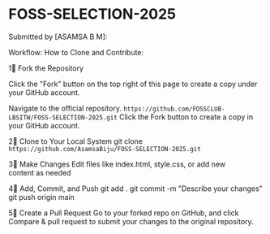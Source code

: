 # FOSS-SELECTION-2025

Submitted by [ASAMSA B M]:


Workflow: How to Clone and Contribute:

 1⃣ Fork the Repository

 Click the "Fork" button on the top right of this page to create a copy under your GitHub account.

 Navigate to the official repository.
  `https://github.com/FOSSCLUB-LBSITW/FOSS-SELECTION-2025.git`
Click the Fork button to create a copy in your GitHub account.

 2⃣ Clone to Your Local System
git clone `https://github.com/AsamsaBiju/FOSS-SELECTION-2025.git`

3⃣ Make Changes
Edit files like index.html, style.css, or add new content as needed

4⃣ Add, Commit, and Push
 git add .
 git commit -m "Describe your changes"
 git push origin main

5⃣ Create a Pull Request
Go to your forked repo on GitHub, and click Compare & pull request to submit your changes to the original repository.

